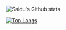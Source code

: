 
<!--
**ernestkamara/ernestkamara** is a ✨ _special_ ✨ repository because its `README.md` (this file) appears on your GitHub profile.

Here are some ideas to get you started:

- 🔭 I’m currently working on ...
- 🌱 I’m currently learning ...
- 👯 I’m looking to collaborate on ...
- 🤔 I’m looking for help with ...
- 💬 Ask me about ...
- 📫 How to reach me: ...
- 😄 Pronouns: ...
- ⚡ Fun fact: ...
-->
![Saidu's Github stats](https://github-readme-stats.vercel.app/api?username=ernestkamara&show_icons=true&count_private=true&include_all_commits=true&hide_rank=true)

[![Top Langs](https://github-readme-stats.vercel.app/api/top-langs/?username=ernestkamara&layout=compact&hide=c,c%2B%2B&langs_count=6)](https://github.com/anuraghazra/github-readme-stats&exclude_repo=github.com/ernestkamara/personal-blog,github.com/ernestkamara/GDGx-Event-Web-App,github.com/ernestkamara/covid-19-sl)
